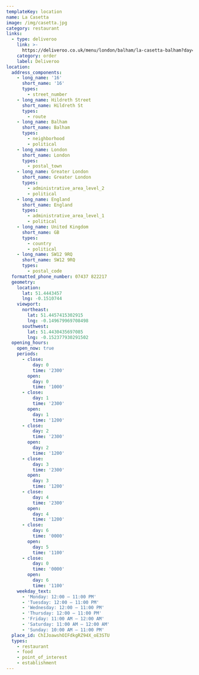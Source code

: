 ```yaml
---
templateKey: location
name: La Casetta
image: /img/casetta.jpg
category: restaurant
links:
  - type: deliveroo
    link: >-
      https://deliveroo.co.uk/menu/london/balham/la-casetta-balham?day=today&postcode=SW98PD&time=ASAP
    category: order
    label: Deliveroo
location:
  address_components:
    - long_name: '16'
      short_name: '16'
      types:
        - street_number
    - long_name: Hildreth Street
      short_name: Hildreth St
      types:
        - route
    - long_name: Balham
      short_name: Balham
      types:
        - neighborhood
        - political
    - long_name: London
      short_name: London
      types:
        - postal_town
    - long_name: Greater London
      short_name: Greater London
      types:
        - administrative_area_level_2
        - political
    - long_name: England
      short_name: England
      types:
        - administrative_area_level_1
        - political
    - long_name: United Kingdom
      short_name: GB
      types:
        - country
        - political
    - long_name: SW12 9RQ
      short_name: SW12 9RQ
      types:
        - postal_code
  formatted_phone_number: 07437 822217
  geometry:
    location:
      lat: 51.4443457
      lng: -0.1510744
    viewport:
      northeast:
        lat: 51.4457415302915
        lng: -0.149679969708498
      southwest:
        lat: 51.4430435697085
        lng: -0.152377930291502
  opening_hours:
    open_now: true
    periods:
      - close:
          day: 0
          time: '2300'
        open:
          day: 0
          time: '1000'
      - close:
          day: 1
          time: '2300'
        open:
          day: 1
          time: '1200'
      - close:
          day: 2
          time: '2300'
        open:
          day: 2
          time: '1200'
      - close:
          day: 3
          time: '2300'
        open:
          day: 3
          time: '1200'
      - close:
          day: 4
          time: '2300'
        open:
          day: 4
          time: '1200'
      - close:
          day: 6
          time: '0000'
        open:
          day: 5
          time: '1100'
      - close:
          day: 0
          time: '0000'
        open:
          day: 6
          time: '1100'
    weekday_text:
      - 'Monday: 12:00 – 11:00 PM'
      - 'Tuesday: 12:00 – 11:00 PM'
      - 'Wednesday: 12:00 – 11:00 PM'
      - 'Thursday: 12:00 – 11:00 PM'
      - 'Friday: 11:00 AM – 12:00 AM'
      - 'Saturday: 11:00 AM – 12:00 AM'
      - 'Sunday: 10:00 AM – 11:00 PM'
  place_id: ChIJoawshOIFdkgRZ94X_oE3STU
  types:
    - restaurant
    - food
    - point_of_interest
    - establishment
---
```


